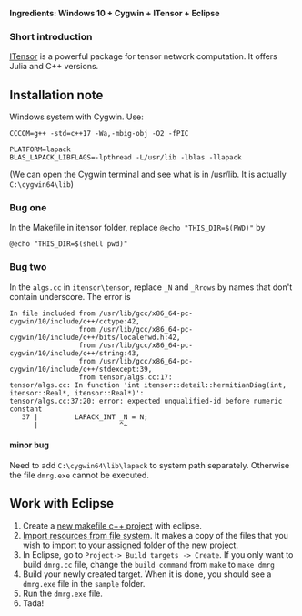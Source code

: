 **Ingredients: Windows 10 + Cygwin + ITensor + Eclipse**

### Short introduction
[ITensor](https://itensor.org/) is a powerful package for tensor network computation. It offers Julia and C++ versions. 

## Installation note
Windows system with Cygwin. Use:
```
CCCOM=g++ -std=c++17 -Wa,-mbig-obj -O2 -fPIC

PLATFORM=lapack
BLAS_LAPACK_LIBFLAGS=-lpthread -L/usr/lib -lblas -llapack 
```
(We can open the Cygwin terminal and see what is in /usr/lib. It is actually `C:\cygwin64\lib`)

### Bug one
In the Makefile in itensor folder, replace `@echo "THIS_DIR=$(PWD)"` by
```
@echo "THIS_DIR=$(shell pwd)"
```

### Bug two
In the `algs.cc` in `itensor\tensor`, replace `_N` and `_Rrows` by names that don't contain underscore. The error is
```
In file included from /usr/lib/gcc/x86_64-pc-cygwin/10/include/c++/cctype:42,
                 from /usr/lib/gcc/x86_64-pc-cygwin/10/include/c++/bits/localefwd.h:42,
                 from /usr/lib/gcc/x86_64-pc-cygwin/10/include/c++/string:43,
                 from /usr/lib/gcc/x86_64-pc-cygwin/10/include/c++/stdexcept:39,
                 from tensor/algs.cc:17:
tensor/algs.cc: In function 'int itensor::detail::hermitianDiag(int, itensor::Real*, itensor::Real*)':
tensor/algs.cc:37:20: error: expected unqualified-id before numeric constant
   37 |         LAPACK_INT _N = N;
      |                    ^~
```

#### minor bug
Need to add `C:\cygwin64\lib\lapack` to system path separately. Otherwise the file `dmrg.exe` cannot be executed.

## Work with Eclipse
1. Create a [new makefile c++ project](https://mcuoneclipse.com/2017/07/22/tutorial-makefile-projects-with-eclipse/) with eclipse.
2. [Import resources from file system](https://help.eclipse.org/2021-03/index.jsp?topic=%2Forg.eclipse.cdt.doc.user%2Fgetting_started%2Fcdt_w_existing_code.htm&cp=13_1_8). It makes a copy of the files that you wish to import to your assigned folder of the new project.
3. In Eclipse, go to `Project-> Build targets -> Create`. If you only want to build `dmrg.cc` file, change the `build command` from `make` to `make dmrg`
4. Build your newly created target. When it is done, you should see a `dmrg.exe` file in the `sample` folder.
5. Run the `dmrg.exe` file.
6. Tada!
